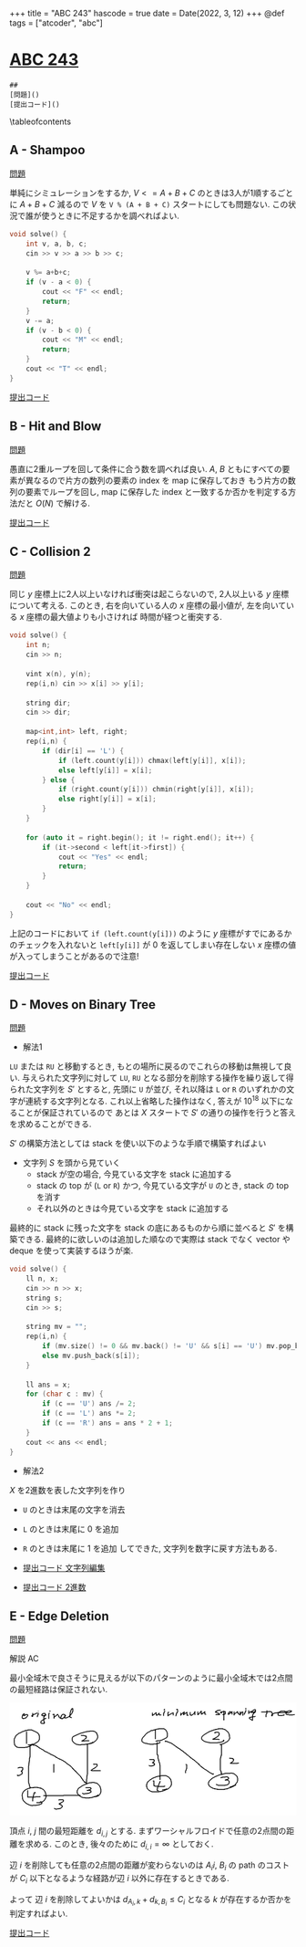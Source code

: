 +++
title = "ABC 243"
hascode = true
date = Date(2022, 3, 12)
+++
@def tags = ["atcoder", "abc"]

# [ABC 243](https://atcoder.jp/contests/abc243)

```
##
[問題]()
[提出コード]()
```

\tableofcontents

## A - Shampoo
[問題](https://atcoder.jp/contests/abc243/tasks/abc243_a)

単純にシミュレーションをするか, $V <= A+B+C$ のときは3人が1順するごとに $A+B+C$ 減るので
$V$ を `V % (A + B + C)` スタートにしても問題ない.
この状況で誰が使うときに不足するかを調べればよい.

```cpp
void solve() {
    int v, a, b, c;
    cin >> v >> a >> b >> c;

    v %= a+b+c;
    if (v - a < 0) {
        cout << "F" << endl;
        return;
    }
    v -= a;
    if (v - b < 0) {
        cout << "M" << endl;
        return;
    }
    cout << "T" << endl;
}
```

[提出コード](https://atcoder.jp/contests/abc243/submissions/30082806)

## B - Hit and Blow
[問題](https://atcoder.jp/contests/abc243/tasks/abc243_b)

愚直に2重ループを回して条件に合う数を調べれば良い.
$A$, $B$ ともにすべての要素が異なるので片方の数列の要素の index を map に保存しておき
もう片方の数列の要素でループを回し, map に保存した index と一致するか否かを判定する方法だと $O(N)$ で解ける.

[提出コード](https://atcoder.jp/contests/abc243/submissions/30035136)


## C - Collision 2
[問題](https://atcoder.jp/contests/abc243/tasks/abc243_c)

同じ $y$ 座標上に2人以上いなければ衝突は起こらないので, 2人以上いる $y$ 座標について考える.
このとき, 右を向いている人の $x$ 座標の最小値が, 左を向いている $x$ 座標の最大値よりも小さければ
時間が経つと衝突する.

```cpp
void solve() {
    int n;
    cin >> n;

    vint x(n), y(n);
    rep(i,n) cin >> x[i] >> y[i];

    string dir;
    cin >> dir;

    map<int,int> left, right;
    rep(i,n) {
        if (dir[i] == 'L') {
            if (left.count(y[i])) chmax(left[y[i]], x[i]);
            else left[y[i]] = x[i];
        } else {
            if (right.count(y[i])) chmin(right[y[i]], x[i]);
            else right[y[i]] = x[i];
        }
    }

    for (auto it = right.begin(); it != right.end(); it++) {
        if (it->second < left[it->first]) {
            cout << "Yes" << endl;
            return;
        }
    }

    cout << "No" << endl;
}
```

上記のコードにおいて `if (left.count(y[i]))` のように $y$ 座標がすでにあるかのチェックを入れないと
`left[y[i]]` が 0 を返してしまい存在しない $x$ 座標の値が入ってしまうことがあるので注意!

[提出コード](https://atcoder.jp/contests/abc243/submissions/30084273)


## D - Moves on Binary Tree
[問題](https://atcoder.jp/contests/abc243/tasks/abc243_d)

- 解法1

`LU` または `RU` と移動するとき, もとの場所に戻るのでこれらの移動は無視して良い.
与えられた文字列に対して `LU`, `RU` となる部分を削除する操作を繰り返して得られた文字列を $S'$ とすると,
先頭に `U` が並び, それ以降は `L` or `R` のいずれかの文字が連続する文字列となる.
これ以上省略した操作はなく, 答えが $10^{18}$ 以下になることが保証されているので
あとは $X$ スタートで $S'$ の通りの操作を行うと答えを求めることができる.

$S'$ の構築方法としては stack を使い以下のような手順で構築すればよい

- 文字列 $S$ を頭から見ていく
  - stack が空の場合, 今見ている文字を stack に追加する
  - stack の top が (`L` or `R`) かつ, 今見ている文字が `U` のとき, stack の top を消す
  - それ以外のときは今見ている文字を stack に追加する

最終的に stack に残った文字を stack の底にあるものから順に並べると $S'$ を構築できる.
最終的に欲しいのは追加した順なので実際は stack でなく vector や deque を使って実装するほうが楽.

```cpp
void solve() {
    ll n, x;
    cin >> n >> x;
    string s;
    cin >> s;

    string mv = "";
    rep(i,n) {
        if (mv.size() != 0 && mv.back() != 'U' && s[i] == 'U') mv.pop_back();
        else mv.push_back(s[i]);
    }

    ll ans = x;
    for (char c : mv) {
        if (c == 'U') ans /= 2;
        if (c == 'L') ans *= 2;
        if (c == 'R') ans = ans * 2 + 1;
    }
    cout << ans << endl;
}
```


- 解法2

$X$ を2進数を表した文字列を作り
- `U` のときは末尾の文字を消去
- `L` のときは末尾に 0 を追加
- `R` のときは末尾に 1 を追加
してできた, 文字列を数字に戻す方法もある.

- [提出コード 文字列編集](https://atcoder.jp/contests/abc243/submissions/30087325)
- [提出コード 2進数](https://atcoder.jp/contests/abc243/submissions/30084645)


## E - Edge Deletion
[問題](https://atcoder.jp/contests/abc243/tasks/abc243_e)

解説 AC

最小全域木で良さそうに見えるが以下のパターンのように最小全域木では2点間の最短経路は保証されない.

![e.png](/assets/atcoder/abc/243/abc243e.png)


頂点 $i$, $j$ 間の最短距離を $d_{i,j}$ とする.
まずワーシャルフロイドで任意の2点間の距離を求める.
このとき, 後々のために $d_{i,i} = \infty$ としておく.

辺 $i$ を削除しても任意の2点間の距離が変わらないのは
$A_ii$, $B_i$ の path のコストが $C_i$ 以下となるような経路が辺 $i$ 以外に存在するときである.

よって 辺 $i$ を削除してよいかは
$d_{A_i, k} + d_{k, B_i} \leq C_i$ となる $k$ が存在するか否かを判定すればよい.


[提出コード](https://atcoder.jp/contests/abc243/submissions/30082435)
